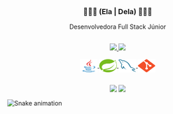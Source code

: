 <img align="center" src="">

 <h3 align="center">🧑🏻‍💻 (Ela | Dela) 🧑🏻‍💻</h3>

<p align="center">Desenvolvedora Full Stack Júnior


 ##

<div align="center">
   <a href="https://github.com/brendabispo">
    <img height="150em" src="https://github-readme-stats.vercel.app/api?username=brendabispo&show_icons=true&theme=tokyonight&include_all_commits=true&hide_border=true&layout=compact&hide=issues,contribs&bg_color=00000000"/>
   <img height="160em" src="https://github-readme-stats.vercel.app/api/top-langs/?username=brendabispo&layout=compact&langs_count=7&hide_border=true&theme=tokyonight&bg_color=00000000&langs_count=6"/>
</div>
 
 <div align="center" style="display: inline_block"><br>
  <img align="center" alt="brendabispo-Java" height="30" width="40" src="https://raw.githubusercontent.com/devicons/devicon/master/icons/java/java-original.svg">
  <img align="center" alt="Adriana-Spring" height="30" width="40" src="https://raw.githubusercontent.com/devicons/devicon/master/icons/spring/spring-original.svg">
  <img align="center" alt="Adriana-MySQL" height="30" width="40" src="https://raw.githubusercontent.com/devicons/devicon/master/icons/mysql/mysql-original.svg">

  <img align="center" alt="Adriana-Git" height="30" width="40" src="https://raw.githubusercontent.com/devicons/devicon/master/icons/git/git-original.svg">
</div>
 
 ##

 <p align="center">
 <a href="https://www.linkedin.com/in/brenda-alcantara-/" target="_blank"><img src="https://img.shields.io/badge/-LinkedIn-%230077B5?style=for-the-badge&logo=linkedin&logoColor=white" target="_blank"></a>
  <a href = "brenda.abispo@mercadolivre.com"><img src="https://img.shields.io/badge/-Gmail-%23333?style=for-the-badge&logo=gmail&logoColor=white" target="_blank"></a>
 
</p>

![Snake animation](https://github.com/amanda-lobo/amanda-lobo/blob/output/github-contribution-grid-snake.svg)
